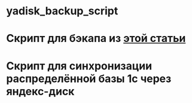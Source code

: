 # yadisk_backup_script  

# Скрипт для бэкапа из [этой статьи](https://saribzhanov.ru/tehno/rezervnoe-kopirovanie-sajta-na-yandeks-disk-backup-na-ya-disk/)

# Скрипт для синхронизации распределённой базы 1с через яндекс-диск
